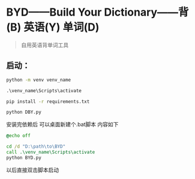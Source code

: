 # BYD——Build Your Dictionary——背(B) 英语(Y) 单词(D)

> 自用英语背单词工具

## 启动：

```cmd
python -m venv venv_name

.\venv_name\Scripts\activate

pip install -r requirements.txt

python DBY.py
```

安装完依赖后
可以桌面新建个.bat脚本
内容如下

```bat
@echo off

cd /d "D:\path\to\BYD"
call .\venv_name\Scripts\activate
python BYD.py
```

以后直接双击脚本启动